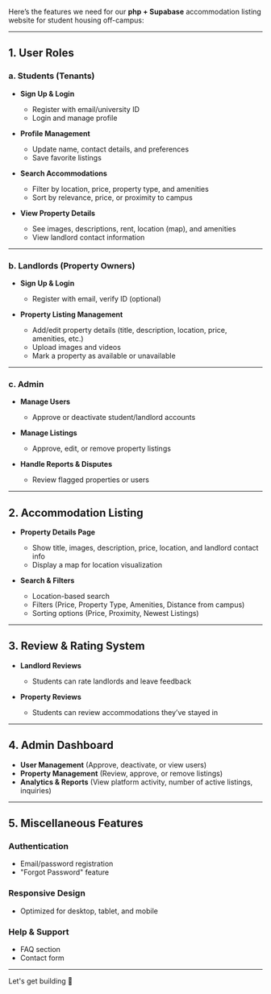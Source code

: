 Here’s the features we need for our **php + Supabase** accommodation listing website for student housing off-campus:

---

## **1. User Roles**

### **a. Students (Tenants)**

- **Sign Up & Login**

  - Register with email/university ID
  - Login and manage profile

- **Profile Management**

  - Update name, contact details, and preferences
  - Save favorite listings

- **Search Accommodations**

  - Filter by location, price, property type, and amenities
  - Sort by relevance, price, or proximity to campus

- **View Property Details**
  - See images, descriptions, rent, location (map), and amenities
  - View landlord contact information

---

### **b. Landlords (Property Owners)**

- **Sign Up & Login**

  - Register with email, verify ID (optional)

- **Property Listing Management**
  - Add/edit property details (title, description, location, price, amenities, etc.)
  - Upload images and videos
  - Mark a property as available or unavailable

---

### **c. Admin**

- **Manage Users**

  - Approve or deactivate student/landlord accounts

- **Manage Listings**

  - Approve, edit, or remove property listings

- **Handle Reports & Disputes**
  - Review flagged properties or users

---

## **2. Accommodation Listing**

- **Property Details Page**

  - Show title, images, description, price, location, and landlord contact info
  - Display a map for location visualization

- **Search & Filters**
  - Location-based search
  - Filters (Price, Property Type, Amenities, Distance from campus)
  - Sorting options (Price, Proximity, Newest Listings)

---

## **3. Review & Rating System**

- **Landlord Reviews**

  - Students can rate landlords and leave feedback

- **Property Reviews**
  - Students can review accommodations they’ve stayed in

---

## **4. Admin Dashboard**

- **User Management** (Approve, deactivate, or view users)
- **Property Management** (Review, approve, or remove listings)
- **Analytics & Reports** (View platform activity, number of active listings, inquiries)

---

## **5. Miscellaneous Features**

### **Authentication**

- Email/password registration
- "Forgot Password" feature

### **Responsive Design**

- Optimized for desktop, tablet, and mobile

### **Help & Support**

- FAQ section
- Contact form

---

Let's get building 🚀
